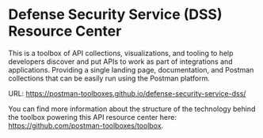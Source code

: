# Defense Security Service (DSS) Resource Center
This is a toolbox of API collections, visualizations, and tooling to help developers discover and put APIs to work as part of integrations and applications. Providing a single landing page, documentation, and Postman collections that can be easily run using the Postman platform.

URL: https://postman-toolboxes.github.io/defense-security-service-dss/

You can find more information about the structure of the technology behind the toolbox powering this API resource center here: https://github.com/postman-toolboxes/toolbox.
